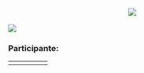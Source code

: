 <div align="center">
  <img src="https://user-images.githubusercontent.com/61476935/115932575-9432b200-a463-11eb-802d-5a056f7dbb85.png">
</div>
<br>
<img src="https://img.shields.io/static/v1?label=Angular&message=Library&color=pink&style=for-the-badge&logo=Angular"/>

### Participante: 
||||||
| -------- | -------- | -------- |-------- | -------- |
||||||
